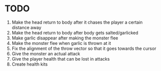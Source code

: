 # TODO

1. Make the head return to body after it chases the player a certain distance away
2. Make the head return to body after body gets salted/garlicked
3. Make garlic disappear after making the monster flee
4. Make the monster flee when garlic is thrown at it
5. Fix the alignment of the throw vector so that it goes towards the cursor
6. Give the monster an actual attack
7. Give the player health that can be lost in attacks
8. Create health kits

